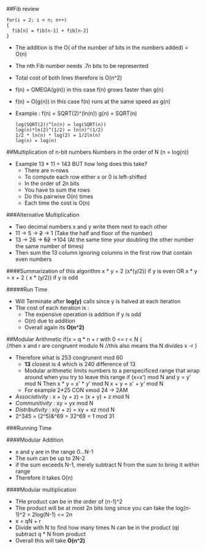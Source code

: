 ##Fib review

    for(i = 2; i < n; n++)
    {
      fib[n] = fib[n-1] + fib[n-2]
    }
  
  - The addition is the O( of the number of bits in the numbers added) = O(n)
  - The nth Fib number needs .7n bits to be represented
  - Total cost of both lines therefore is O(n^2)
  - f(n) = OMEGA(g(n)) in this case f(n) grows faster than g(n)
  - f(n) = O(g(n)) in this case f(n) runs at the same speed as g(n)
  - Example : 
        f(n) = SQRT(2)^(ln(n))
        g(n) = SQRT(n)
      
        log(SQRT(2))^ln(n) = log(SQRT(n))
        log(n)*ln(2)^(1/2) = ln(n)^(1/2)
        1/2 * ln(n) * log(2) = 1/2ln(n)
        log(n) = log(n)

##Multiplication of n-bit numbers
 Numbers in the order of N (n = log(n))
 
 - Example 13 * 11 = 143 BUT how long does this take?
    - There are n-rows
    - To compute each row either x or 0 is left-shifted
    - In the order of 2n bits
    - You have to sum the rows
    - Do this pairwise O(n) times
    - Each time the cost is O(n)

###Alternative Multiplication
- Two decimal numbers x and y write them next to each other 
- 11 -> 5 -> <del>2</del> -> 1  (Take the half and floor of the number)
- 13 -> 26  -> <del>52</del> ->104 (At the same time your doubling the other number the same number of times)
- Then sum the 13 column ignoring columns in the first row that contain even numbers

####Summarization of this algorithm
    x * y = 2 (x*(y/2)) if y is even
    OR
    x * y = x + 2 ( x * (y/2)) if y is odd
    
#####Run Time
- Will Terminate after <b>log(y)</b> calls since y is halved at each iteration
- The cost of each iteration is : 
    - The expensive operation is addition if y is odd
    - O(n) due to addition
    - Overall again its <b>O(n^2)</b>

##Modular Arithmetic
    if(x = q * n + r with 0 <= r < N
    {  
    //then x and r are congruent modulo N
    //this also means tha N divides x -r
    }
- Therefore what is 253 congrunent mod 60 
    - <b>13</b> closest is 4 which is 240 difference of 13
    - Modular arithmetic limits numbers to a perspecificed range that wrap around when you try to leave this range
            if (x=x') mod N and y = y' mod N
            Then x * y = x' * y' mod N
            x + y = x' + y' mod N
    - For example 2*25 CON xmod 24 -> 2AM
- *Associativity* : x + (y + z) = (x + y) + z mod N
- *Communitivity* : xy = yx mod N
- *Distributivity* : x(y + z) = xy + xz mod N
- 2^345 = (2^5)&^69 = 32^69 = 1 mod 31

###Running Time

####Modular Addition
- x and y are in the range 0...N-1
- The sum can be up to 2N-2
- if the sum exceeds N-1, merely subtract N from the sum to bring it within range
- Therefore it takes O(n)

####Modular multiplication
- THe product can be in the order of (n-1)^2
- The product will be at most 2n bits long since you can take the log(n-1)^2 = 2log(N-1) <= 2n
- x = qN + r
- Divide with N to find how many times N can be in the product (q) subtract q * N from product
- Overall this will take <b>O(n^2)</b>

